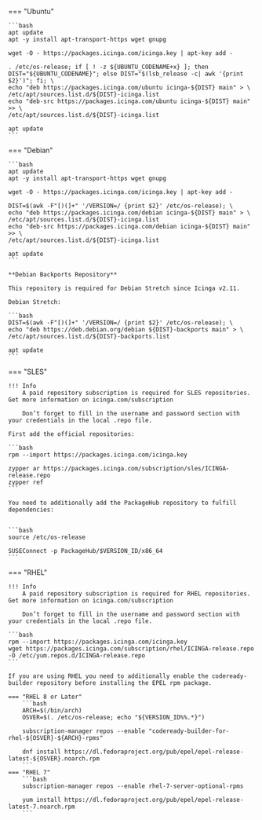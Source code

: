 === "Ubuntu"

    ```bash
    apt update
    apt -y install apt-transport-https wget gnupg

    wget -O - https://packages.icinga.com/icinga.key | apt-key add -

    . /etc/os-release; if [ ! -z ${UBUNTU_CODENAME+x} ]; then DIST="${UBUNTU_CODENAME}"; else DIST="$(lsb_release -c| awk '{print $2}')"; fi; \
    echo "deb https://packages.icinga.com/ubuntu icinga-${DIST} main" > \
    /etc/apt/sources.list.d/${DIST}-icinga.list
    echo "deb-src https://packages.icinga.com/ubuntu icinga-${DIST} main" >> \
    /etc/apt/sources.list.d/${DIST}-icinga.list

    apt update
    ```

=== "Debian"

    ```bash
    apt update
    apt -y install apt-transport-https wget gnupg

    wget -O - https://packages.icinga.com/icinga.key | apt-key add -

    DIST=$(awk -F"[)(]+" '/VERSION=/ {print $2}' /etc/os-release); \
    echo "deb https://packages.icinga.com/debian icinga-${DIST} main" > \
    /etc/apt/sources.list.d/${DIST}-icinga.list
    echo "deb-src https://packages.icinga.com/debian icinga-${DIST} main" >> \
    /etc/apt/sources.list.d/${DIST}-icinga.list

    apt update
    ```

    **Debian Backports Repository**

    This repository is required for Debian Stretch since Icinga v2.11.

    Debian Stretch:

    ```bash
    DIST=$(awk -F"[)(]+" '/VERSION=/ {print $2}' /etc/os-release); \
    echo "deb https://deb.debian.org/debian ${DIST}-backports main" > \
    /etc/apt/sources.list.d/${DIST}-backports.list

    apt update
    ```

=== "SLES"

    !!! Info
        A paid repository subscription is required for SLES repositories. Get more information on icinga.com/subscription

        Don’t forget to fill in the username and password section with your credentials in the local .repo file.

    First add the official repositories:

    ```bash
    rpm --import https://packages.icinga.com/icinga.key

    zypper ar https://packages.icinga.com/subscription/sles/ICINGA-release.repo
    zypper ref
    ```

    You need to additionally add the PackageHub repository to fulfill dependencies:


    ```bash
    source /etc/os-release

    SUSEConnect -p PackageHub/$VERSION_ID/x86_64
    ```

=== "RHEL"

    !!! Info
        A paid repository subscription is required for RHEL repositories. Get more information on icinga.com/subscription

        Don’t forget to fill in the username and password section with your credentials in the local .repo file.

    ```bash
    rpm --import https://packages.icinga.com/icinga.key
    wget https://packages.icinga.com/subscription/rhel/ICINGA-release.repo -O /etc/yum.repos.d/ICINGA-release.repo
    ```

    If you are using RHEL you need to additionally enable the codeready-builder repository before installing the EPEL rpm package.

    === "RHEL 8 or Later"
        ```bash
        ARCH=$(/bin/arch)
        OSVER=$(. /etc/os-release; echo "${VERSION_ID%%.*}")

        subscription-manager repos --enable "codeready-builder-for-rhel-${OSVER}-${ARCH}-rpms"

        dnf install https://dl.fedoraproject.org/pub/epel/epel-release-latest-${OSVER}.noarch.rpm
        ```
    === "RHEL 7"
        ```bash
        subscription-manager repos --enable rhel-7-server-optional-rpms

        yum install https://dl.fedoraproject.org/pub/epel/epel-release-latest-7.noarch.rpm
        ```